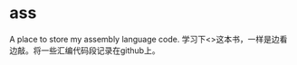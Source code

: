 # ass
A place to store my assembly language code.
学习下<<Professional Assembly Language>>这本书，一样是边看边敲。将一些汇编代码段记录在github上。
